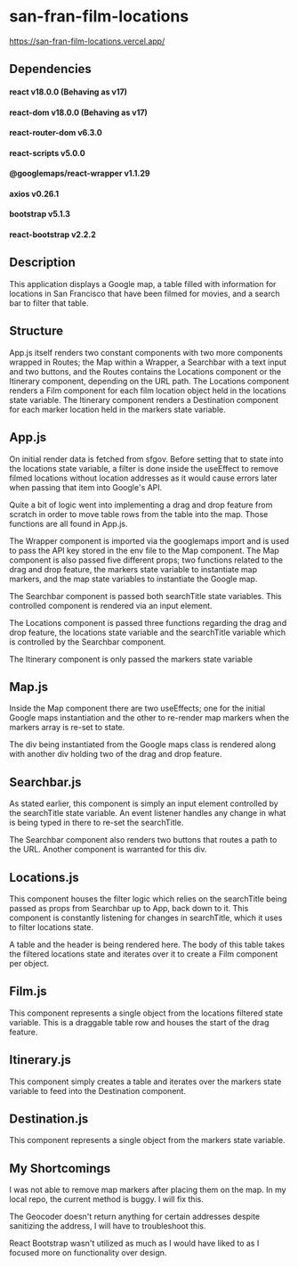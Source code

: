 # san-fran-film-locations

https://san-fran-film-locations.vercel.app/

## Dependencies

#### react v18.0.0 (Behaving as v17)

#### react-dom v18.0.0 (Behaving as v17)

#### react-router-dom v6.3.0

#### react-scripts v5.0.0

#### @googlemaps/react-wrapper v1.1.29

#### axios v0.26.1

#### bootstrap v5.1.3

#### react-bootstrap v2.2.2

## Description

This application displays a Google map, a table filled with information for locations in San Francisco that have been filmed for movies, and a search bar to filter that table.

## Structure

App.js itself renders two constant components with two more components wrapped in Routes; the Map within a Wrapper, a Searchbar with a text input and two buttons, and the Routes contains the Locations component or the Itinerary component, depending on the URL path. The Locations component renders a Film component for each film location object held in the locations state variable. The Itinerary component renders a Destination component for each marker location held in the markers state variable.

## App.js

On initial render data is fetched from sfgov. Before setting that to state into the locations state variable, a filter is done inside the useEffect to remove filmed locations without location addresses as it would cause errors later when passing that item into Google's API.

Quite a bit of logic went into implementing a drag and drop feature from scratch in order to move table rows from the table into the map. Those functions are all found in App.js.

The Wrapper component is imported via the googlemaps import and is used to pass the API key stored in the env file to the Map component. The Map component is also passed five different props; two functions related to the drag and drop feature, the markers state variable to instantiate map markers, and the map state variables to instantiate the Google map.

The Searchbar component is passed both searchTitle state variables. This controlled component is rendered via an input element.

The Locations component is passed three functions regarding the drag and drop feature, the locations state variable and the searchTitle variable which is controlled by the Searchbar component.

The Itinerary component is only passed the markers state variable

## Map.js

Inside the Map component there are two useEffects; one for the initial Google maps instantiation and the other to re-render map markers when the markers array is re-set to state.

The div being instantiated from the Google maps class is rendered along with another div holding two of the drag and drop feature.

## Searchbar.js

As stated earlier, this component is simply an input element controlled by the searchTitle state variable. An event listener handles any change in what is being typed in there to re-set the searchTitle.

The Searchbar component also renders two buttons that routes a path to the URL. Another component is warranted for this div.

## Locations.js

This component houses the filter logic which relies on the searchTitle being passed as props from Searchbar up to App, back down to it. This component is constantly listening for changes in searchTitle, which it uses to filter locations state.

A table and the header is being rendered here. The body of this table takes the filtered locations state and iterates over it to create a Film component per object.

## Film.js

This component represents a single object from the locations filtered state variable. This is a draggable table row and houses the start of the drag feature.

## Itinerary.js

This component simply creates a table and iterates over the markers state variable to feed into the Destination component.

## Destination.js

This component represents a single object from the markers state variable.

## My Shortcomings

I was not able to remove map markers after placing them on the map. In my local repo, the current method is buggy. I will fix this.

The Geocoder doesn't return anything for certain addresses despite sanitizing the address, I will have to troubleshoot this.

React Bootstrap wasn't utilized as much as I would have liked to as I focused more on functionality over design.
